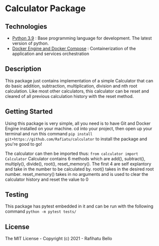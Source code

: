 # Calculator Package

## Technologies

* [Python 3.9](https://python.org) : Base programming language for development. The latest version of python.
* [Docker Engine and Docker Compose](https://www.docker.com/) : Containerization of the application and services orchestration

## Description
This package just contains implementation of a simple Calculator that can do basic addition, subtraction, multiplication, division and nth root calculation.
Like most other calculators, this calculator can be reset and cleared of all previous calculation history with the reset method.

## Getting Started

Using this package is very simple, all you need is to have Git and Docker Engine installed on your machine. 
cd into your project, then open up your terminal and run this command `pip install git+https://github.com/Rafiatu/calculator` to install the package and you're good to go!

The calculator can then be imported thus: `from calculator import Calculator`
Calculator contains 6 methods which are add(), subtract(), multiply(), divide(), root(), reset_memory(). 
The first 4 are self explantory and take in the number to be calculated by.
root() takes in the desired root number. reset_memory() takes in no arguments and is used to clear the calculator history and reset the value to 0

## Testing

This package has pytest embedded in it and can be run with the following command `python -m pytest tests/`


## License

The MIT License - Copyright (c) 2021 - Rafihatu Bello
